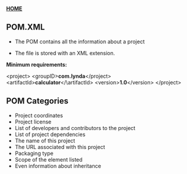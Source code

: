 [**HOME**](index.md)


## POM.XML

* The POM contains all the information about a project

* The file is stored with an XML extension.

**Minimum requirements:**

\<project\>
   \<groupID\>**com.lynda**\</project\>
   \<artifactId\>**calculator**\</\artifactId>
   \<version\>**1.0**\</version\>
\</project\>


## POM Categories

* Project coordinates
* Project license
* List of developers and contributors to the project
* List of project dependencies
* The name of this project
* The URL associated with this project
* Packaging type
* Scope of the element listed
* Even information about inheritance



